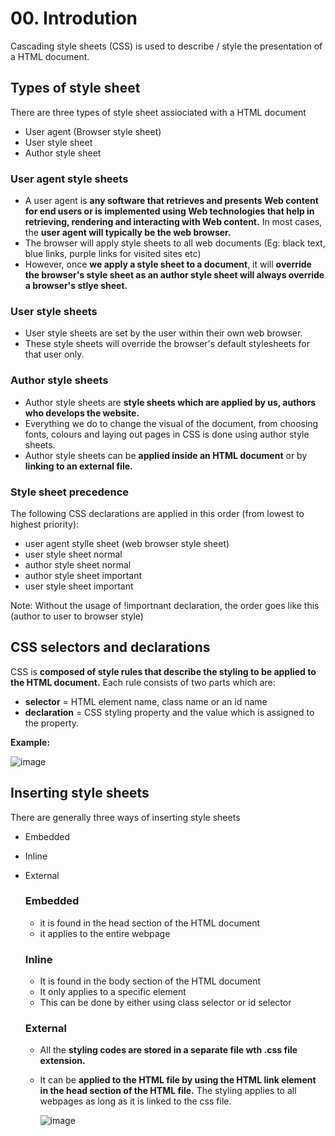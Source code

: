 # 00. Introdution
Cascading style sheets (CSS) is used to describe / style the presentation of a HTML document.

## Types of style sheet
There are three types of style sheet assiociated with a HTML document
- User agent (Browser style sheet)
- User style sheet
- Author style sheet

### User agent style sheets
- A user agent is **any software that retrieves and presents Web content for end users or is implemented using Web technologies that help in retrieving, rendering and interacting with Web
content.** In most cases, the **user agent will typically be the web browser.**
- The browser will apply style sheets to all web documents (Eg: black text, blue links, purple links for visited sites etc)
- However, once **we apply a style sheet to a document**, it will **override the browser's style sheet as an author style sheet will always override a browser's stlye sheet.**

### User style sheets
- User style sheets are set by the user within their own web browser.
- These style sheets will override the browser's default stylesheets for that user only.

### Author style sheets
- Author style sheets are **style sheets which are applied by us, authors who develops the website.**
- Everything we do to change the visual of the document, from choosing fonts, colours and laying out pages in CSS is done using author style sheets.
- Author style sheets can be **applied inside an HTML document** or by **linking to an external file.**

### Style sheet precedence
The following CSS declarations are applied in this order (from lowest to highest priority):
- user agent stylle sheet (web browser style sheet)
- user style sheet normal
- author style sheet normal
- author style sheet important
- user style sheet important

Note: Without the usage of !importnant declaration, the order goes like this (author to user to browser style)

## CSS selectors and declarations
CSS is **composed of style rules that describe the styling to be applied to the HTML document.** Each rule consists of two parts which are:
- **selector** = HTML element name, class name or an id name
- **declaration** = CSS styling property and the value which is assigned to the property.

**Example:**

![image](https://github.com/Fong20/Learning-repository/assets/150316121/3fbaac24-ba6e-468d-979c-f09c11e4ead9)

## Inserting style sheets
There are generally three ways of inserting style sheets
- Embedded
- Inline
- External

  ### Embedded
  - it is found in the head section of the HTML document
  - it applies to the entire webpage
 
  ### Inline
  - It is found in the body section of the HTML document
  - It only applies to a specific element
  - This can be done by either using class selector or id selector
 
  ### External
  - All the **styling codes are stored in a separate file wth .css file extension.**
  - It can be **applied to the HTML file by using the HTML link element in the head section of the HTML file.** The styling applies to all webpages as long as it is linked to the css file.
 
    ![image](https://github.com/Fong20/Learning-repository/assets/150316121/d08332c1-abf8-4eaa-a530-b68798b69d88)
